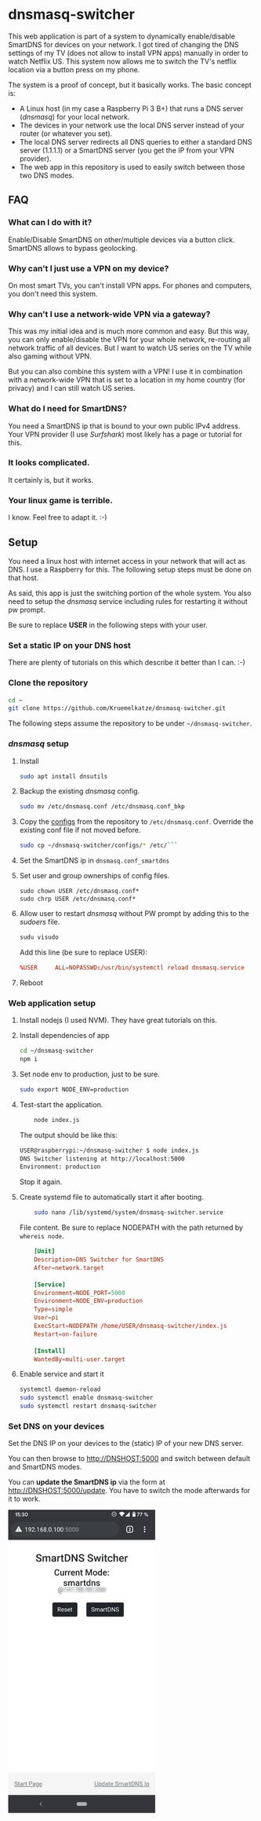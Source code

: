 # dnsmasq-switcher

This web application is part of a system to dynamically enable/disable SmartDNS for devices on your network. I got tired of changing the DNS settings of my TV (does not allow to install VPN apps) manually in order to watch Netflix US. This system now allows me to switch the TV's netflix location via a button press on my phone.

The system is a proof of concept, but it basically works. The basic concept is:

-   A Linux host (in my case a Raspberry Pi 3 B+) that runs a DNS server (_dnsmasq_) for your local network.
-   The devices in your network use the local DNS server instead of your router (or whatever you set).
-   The local DNS server redirects all DNS queries to either a standard DNS server (1.1.1.1) or a SmartDNS server (you get the IP from your VPN provider).
-   The web app in this repository is used to easily switch between those two DNS modes.

## FAQ

### What can I do with it?

Enable/Disable SmartDNS on other/multiple devices via a button click. SmartDNS allows to bypass geolocking.

### Why can't I just use a VPN on my device?

On most smart TVs, you can't install VPN apps. For phones and computers, you don't need this system.

### Why can't I use a network-wide VPN via a gateway?

This was my initial idea and is much more common and easy. But this way, you can only enable/disable the VPN for your whole network, re-routing all network traffic of all devices. But I want to watch US series on the TV while also gaming without VPN.

But you can also combine this system with a VPN! I use it in combination with a network-wide VPN that is set to a location in my home country (for privacy) and I can still watch US series.

### What do I need for SmartDNS?

You need a SmartDNS ip that is bound to your own public IPv4 address. Your VPN provider (I use _Surfshark_) most likely has a page or tutorial for this.

### It looks complicated.

It certainly is, but it works.

### Your linux game is terrible.

I know. Feel free to adapt it. :-)

## Setup

You need a linux host with internet access in your network that will act as DNS. I use a Raspberry for this. The following setup steps must be done on that host.

As said, this app is just the switching portion of the whole system. You also need to setup the _dnsmasq_ service including rules for restarting it without pw prompt.

Be sure to replace **USER** in the following steps with your user.

### Set a static IP on your DNS host

There are plenty of tutorials on this which describe it better than I can. :-)

### Clone the repository

```bash
cd ~
git clone https://github.com/Kruemelkatze/dnsmasq-switcher.git
```

The following steps assume the repository to be under `~/dnsmasq-switcher`.

### _dnsmasq_ setup

1. Install

    ```bash
    sudo apt install dnsutils
    ```

2. Backup the existing _dnsmasq_ config.

    ```bash
    sudo mv /etc/dnsmasq.conf /etc/dnsmasq.conf_bkp
    ```

3. Copy the [configs](configs) from the repository to `/etc/dnsmasq.conf`. Override the existing conf file if not moved before.

    ````bash
    sudo cp ~/dnsmasq-switcher/configs/* /etc/```
    ````

4. Set the SmartDNS ip in `dnsmasq.conf_smartdns`

5. Set user and group ownerships of config files.

    ```
    sudo chown USER /etc/dnsmasq.conf*
    sudo chrp USER /etc/dnsmasq.conf*
    ```

6. Allow user to restart _dnsmasq_ without PW prompt by adding this to the _sudoers_ file.

    ```bash
    sudu visudo
    ```

    Add this line (be sure to replace USER):

    ```conf
    %USER     ALL=NOPASSWD:/usr/bin/systemctl reload dnsmasq.service
    ```

7. Reboot

### Web application setup

1. Install nodejs (I used NVM). They have great tutorials on this.

2. Install dependencies of app

    ```bash
    cd ~/dnsmasq-switcher
    npm i
    ```

3. Set node env to production, just to be sure.

    ```bash
    sudo export NODE_ENV=production
    ```

4. Test-start the application.

    ```bash
        node index.js
    ```

    The output should be like this:

    ```bash
    USER@raspberrypi:~/dnsmasq-switcher $ node index.js
    DNS Switcher listening at http://localhost:5000
    Environment: production
    ```

    Stop it again.

5. Create systemd file to automatically start it after booting.

    ```bash
        sudo nano /lib/systemd/system/dnsmasq-switcher.service
    ```

    File content. Be sure to replace NODEPATH with the path returned by `whereis node`.

    ```conf
        [Unit]
        Description=DNS Switcher for SmartDNS
        After=network.target

        [Service]
        Environment=NODE_PORT=5000
        Environment=NODE_ENV=production
        Type=simple
        User=pi
        ExecStart=NODEPATH /home/USER/dnsmasq-switcher/index.js
        Restart=on-failure

        [Install]
        WantedBy=multi-user.target
    ```

6. Enable service and start it
    ```bash
    systemctl daemon-reload
    sudo systemctl enable dnsmasq-switcher
    sudo systemctl restart dnsmasq-switcher
    ```

### Set DNS on your devices

Set the DNS IP on your devices to the (static) IP of your new DNS server.

You can then browse to [http://DNSHOST:5000](http://DNSHOST:5000) and switch between default and SmartDNS modes.

You can **update the SmartDNS ip** via the form at [http://DNSHOST:5000/update](http://DNSHOST:5000/update). You have to switch the mode afterwards for it to work.

[<img width="300" alt="DNS switching app on phone" src="public/phone_img.jpg"/>](public/phone_img.jpg)
